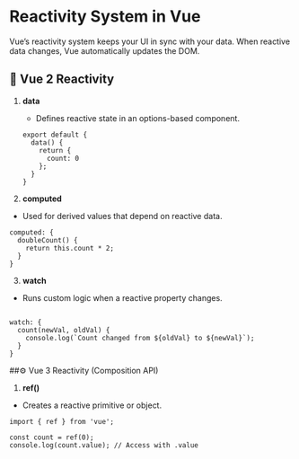 
# Reactivity System in Vue

Vue’s reactivity system keeps your UI in sync with your data. When reactive data changes, Vue automatically updates the DOM.

## 🧩 Vue 2 Reactivity

1. **data**
   - Defines reactive state in an options-based component.
     
    ``` 
    export default {
      data() {
        return {
          count: 0
        };
      }
    }
    ```

2. **computed**
- Used for derived values that depend on reactive data.
```
computed: {
  doubleCount() {
    return this.count * 2;
  }
}

```
3. **watch**
- Runs custom logic when a reactive property changes.
```

watch: {
  count(newVal, oldVal) {
    console.log(`Count changed from ${oldVal} to ${newVal}`);
  }
}

```
##⚙️ Vue 3 Reactivity (Composition API)
1. **ref()**
- Creates a reactive primitive or object.
```
import { ref } from 'vue';

const count = ref(0);
console.log(count.value); // Access with .value

```
 
